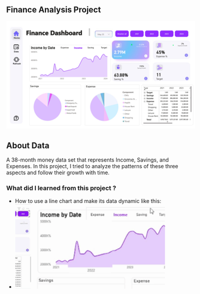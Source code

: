 ## Finance Analysis Project
<img src="Money_page-0001.jpg" alt="drawing" style="width:1000px;"/>

## About Data
A 38-month money data set that represents Income, Savings, and Expenses. In this project, I tried to analyze the patterns of these three aspects and follow their growth with time.

### What did I learned from this project ?

- How to use a line chart and make its data dynamic like this:
- <img src="line.gif" alt="drawing" style="width:400px;"/>
